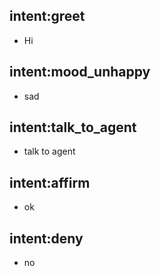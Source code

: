 ## intent:greet
- Hi

## intent:mood_unhappy
- sad

## intent:talk_to_agent
- talk to agent

## intent:affirm
- ok

## intent:deny
- no
